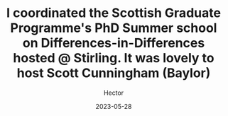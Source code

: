 ---
title: "I coordinated the Scottish Graduate Programme's PhD Summer school on Differences-in-Differences hosted @ Stirling. It was lovely to host Scott Cunningham (Baylor)" 
date: 2023-05-28
tags: ["news"]
author: ["Hector"]
description: "I coordinated the Scottish Graduate Programme's PhD Summer school on Differences-in-Differences hosted @ Stirling. It was lovely to host Scott Cunningham (Baylor)" 
summary: "I coordinated the Scottish Graduate Programme's PhD Summer school on Differences-in-Differences hosted @ Stirling. It was lovely to host Scott Cunningham (Baylor)" 
---